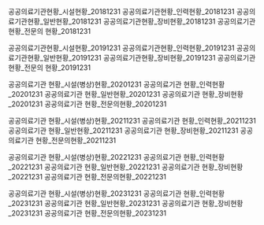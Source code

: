 공공의료기관현황_시설현황_20181231
공공의료기관현황_인력현황_20181231
공공의료기관현황_일반현황_20181231
공공의료기관현황_장비현황_20181231
공공의료기관현황_전문의 현황_20181231


공공의료기관현황_시설현황_20191231
공공의료기관현황_인력현황_20191231
공공의료기관현황_일반현황_20191231
공공의료기관현황_장비현황_20191231
공공의료기관현황_전문의 현황_20191231

공공의료기관 현황_시설(병상)현황_20201231
공공의료기관 현황_인력현황_20201231
공공의료기관 현황_일반현황_20201231
공공의료기관 현황_장비현황_20201231
공공의료기관 현황_전문의현황_20201231


공공의료기관 현황_시설(병상)현황_20211231
공공의료기관 현황_인력현황_20211231
공공의료기관 현황_일반현황_20211231
공공의료기관 현황_장비현황_20211231
공공의료기관 현황_전문의현황_20211231




공공의료기관 현황_시설(병상)현황_20221231
공공의료기관 현황_인력현황_20221231
공공의료기관 현황_일반현황_20221231
공공의료기관 현황_장비현황_20221231
공공의료기관 현황_전문의현황_20221231


공공의료기관 현황_시설(병상)현황_20231231
공공의료기관 현황_인력현황_20231231
공공의료기관 현황_일반현황_20231231
공공의료기관 현황_장비현황_20231231
공공의료기관 현황_전문의현황_20231231
